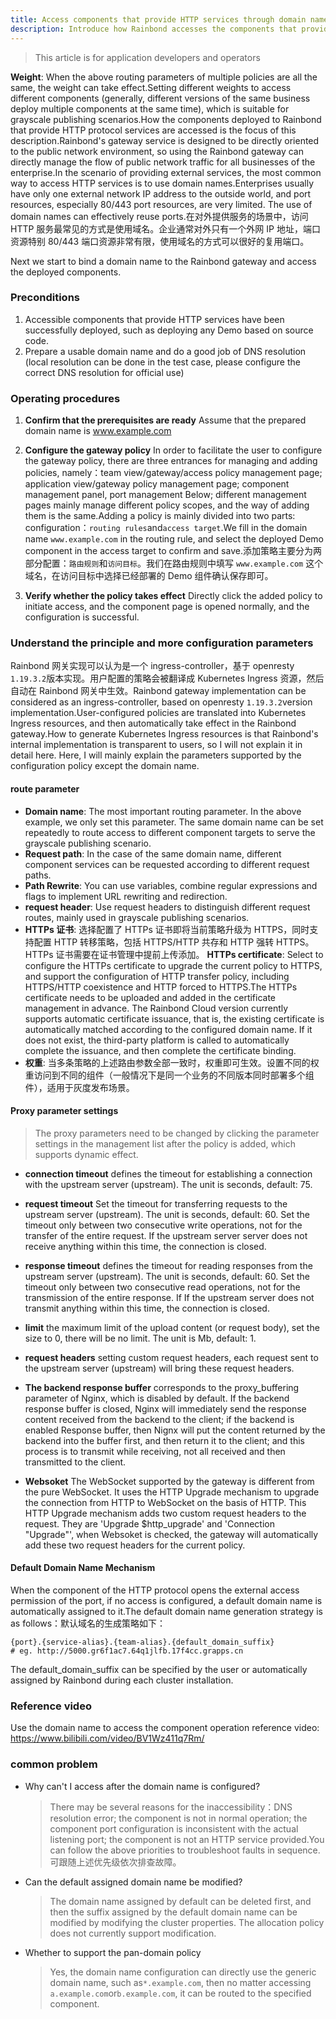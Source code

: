 ```yaml
---
title: Access components that provide HTTP services through domain names
description: Introduce how Rainbond accesses the components that provide HTTP-like protocol services by configuring the domain name
---
```


> This article is for application developers and operators

<b>Weight</b>: When the above routing parameters of multiple policies are all the same, the weight can take effect.Setting different weights to access different components (generally, different versions of the same business deploy multiple components at the same time), which is suitable for grayscale publishing scenarios.How the components deployed to Rainbond that provide HTTP protocol services are accessed is the focus of this description.Rainbond's gateway service is designed to be directly oriented to the public network environment, so using the Rainbond gateway can directly manage the flow of public network traffic for all businesses of the enterprise.In the scenario of providing external services, the most common way to access HTTP services is to use domain names.Enterprises usually have only one external network IP address to the outside world, and port resources, especially 80/443 port resources, are very limited. The use of domain names can effectively reuse ports.在对外提供服务的场景中，访问 HTTP 服务最常见的方式是使用域名。企业通常对外只有一个外网 IP 地址，端口资源特别 80/443 端口资源非常有限，使用域名的方式可以很好的复用端口。

Next we start to bind a domain name to the Rainbond gateway and access the deployed components.

### Preconditions

1. Accessible components that provide HTTP services have been successfully deployed, such as deploying any Demo based on source code.
2. Prepare a usable domain name and do a good job of DNS resolution (local resolution can be done in the test case, please configure the correct DNS resolution for official use)

### Operating procedures

1. <b>Confirm that the prerequisites are ready</b> Assume that the prepared domain name is www.example.com

2. <b>Configure the gateway policy</b> In order to facilitate the user to configure the gateway policy, there are three entrances for managing and adding policies, namely：team view/gateway/access policy management page; application view/gateway policy management page; component management panel, port management Below; different management pages mainly manage different policy scopes, and the way of adding them is the same.Adding a policy is mainly divided into two parts: configuration：`routing rules`and`access target`.We fill in the domain name `www.example.com` in the routing rule, and select the deployed Demo component in the access target to confirm and save.添加策略主要分为两部分配置：`路由规则`和`访问目标`。我们在路由规则中填写 `www.example.com` 这个域名，在访问目标中选择已经部署的 Demo 组件确认保存即可。

3. <b>Verify whether the policy takes effect</b> Directly click the added policy to initiate access, and the component page is opened normally, and the configuration is successful.

### Understand the principle and more configuration parameters

Rainbond 网关实现可以认为是一个 ingress-controller，基于 openresty `1.19.3.2`版本实现。用户配置的策略会被翻译成 Kubernetes Ingress 资源，然后自动在 Rainbond 网关中生效。Rainbond gateway implementation can be considered as an ingress-controller, based on openresty `1.19.3.2`version implementation.User-configured policies are translated into Kubernetes Ingress resources, and then automatically take effect in the Rainbond gateway.How to generate Kubernetes Ingress resources is that Rainbond's internal implementation is transparent to users, so I will not explain it in detail here. Here, I will mainly explain the parameters supported by the configuration policy except the domain name.

#### route parameter

- <b>Domain name</b>: The most important routing parameter. In the above example, we only set this parameter. The same domain name can be set repeatedly to route access to different component targets to serve the grayscale publishing scenario.
- <b>Request path</b>: In the case of the same domain name, different component services can be requested according to different request paths.
- <b>Path Rewrite</b>: You can use variables, combine regular expressions and flags to implement URL rewriting and redirection.
- <b>request header</b>: Use request headers to distinguish different request routes, mainly used in grayscale publishing scenarios.
- <b>HTTPs 证书</b>: 选择配置了 HTTPs 证书即将当前策略升级为 HTTPS，同时支持配置 HTTP 转移策略，包括 HTTPS/HTTP 共存和 HTTP 强转 HTTPS。HTTPs 证书需要在证书管理中提前上传添加。 <b>HTTPs certificate</b>: Select to configure the HTTPs certificate to upgrade the current policy to HTTPS, and support the configuration of HTTP transfer policy, including HTTPS/HTTP coexistence and HTTP forced to HTTPS.The HTTPs certificate needs to be uploaded and added in the certificate management in advance. The Rainbond Cloud version currently supports automatic certificate issuance, that is, the existing certificate is automatically matched according to the configured domain name. If it does not exist, the third-party platform is called to automatically complete the issuance, and then complete the certificate binding.
- <b>权重</b>: 当多条策略的上述路由参数全部一致时，权重即可生效。设置不同的权重访问到不同的组件（一般情况下是同一个业务的不同版本同时部署多个组件），适用于灰度发布场景。

#### Proxy parameter settings

> The proxy parameters need to be changed by clicking the parameter settings in the management list after the policy is added, which supports dynamic effect.

- <b>connection timeout</b>
  defines the timeout for establishing a connection with the upstream server (upstream). The unit is seconds, default: 75.

- <b>request timeout</b>
  Set the timeout for transferring requests to the upstream server (upstream). The unit is seconds, default: 60. Set the timeout only between two consecutive write operations, not for the transfer of the entire request. If the upstream server server does not receive anything within this time, the connection is closed.

- <b>response timeout</b>
  defines the timeout for reading responses from the upstream server (upstream). The unit is seconds, default: 60. Set the timeout only between two consecutive read operations, not for the transmission of the entire response. If If the upstream server does not transmit anything within this time, the connection is closed.

- <b>limit</b>
  the maximum limit of the upload content (or request body), set the size to 0, there will be no limit. The unit is Mb, default: 1.

- <b>request headers</b>
  setting custom request headers, each request sent to the upstream server (upstream) will bring these request headers.

- <b>The backend response buffer</b>
  corresponds to the proxy_buffering parameter of Nginx, which is disabled by default. If the backend response buffer is closed, Nginx will immediately send the response content received from the backend to the client; if the backend is enabled Response buffer, then Nignx will put the content returned by the backend into the buffer first, and then return it to the client; and this process is to transmit while receiving, not all received and then transmitted to the client.

- <b>Websoket</b>
  The WebSocket supported by the gateway is different from the pure WebSocket. It uses the HTTP Upgrade mechanism to upgrade the connection from HTTP to WebSocket on the basis of HTTP. This HTTP Upgrade mechanism adds two custom request headers to the request. They are 'Upgrade \$http_upgrade' and 'Connection "Upgrade"', when Websoket is checked, the gateway will automatically add these two request headers for the current policy.

#### Default Domain Name Mechanism

When the component of the HTTP protocol opens the external access permission of the port, if no access is configured, a default domain name is automatically assigned to it.The default domain name generation strategy is as follows：默认域名的生成策略如下：

```
{port}.{service-alias}.{team-alias}.{default_domain_suffix}
# eg. http://5000.gr6f1ac7.64q1jlfb.17f4cc.grapps.cn
```

The default_domain_suffix can be specified by the user or automatically assigned by Rainbond during each cluster installation.

### Reference video

Use the domain name to access the component operation reference video: https://www.bilibili.com/video/BV1Wz411q7Rm/

### common problem

- Why can't I access after the domain name is configured?

  > There may be several reasons for the inaccessibility：DNS resolution error; the component is not in normal operation; the component port configuration is inconsistent with the actual listening port; the component is not an HTTP service provided.You can follow the above priorities to troubleshoot faults in sequence.可跟随上述优先级依次排查故障。

- Can the default assigned domain name be modified?

  > The domain name assigned by default can be deleted first, and then the suffix assigned by the default domain name can be modified by modifying the cluster properties. The allocation policy does not currently support modification.

- Whether to support the pan-domain policy

  > Yes, the domain name configuration can directly use the generic domain name, such as`*.example.com`, then no matter accessing `a.example.com`or`b.example.com`, it can be routed to the specified component.
